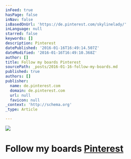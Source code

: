 ```yaml
---
inFeed: true
hasPage: false
inNav: false
isBasedOnUrl: 'https://de.pinterest.com/skylinelady/'
inLanguage: null
starred: false
keywords: []
description: Pinterest
datePublished: '2016-01-16T16:49:14.507Z'
dateModified: '2016-01-16T16:49:10.368Z'
author: []
title: Follow my boards Pinterest
sourcePath: _posts/2016-01-16-follow-my-boards.md
published: true
authors: []
publisher:
  name: de.pinterest.com
  domain: de.pinterest.com
  url: null
  favicon: null
_context: 'http://schema.org'
_type: Article

---
```

![](https://s3-us-west-2.amazonaws.com/the-grid-img/p/43ca66458724a324cada3a8f465196639c186698.gif)

# Follow my boards [Pinterest][0]

[0]: https://www.pinterest.com/skylinelady/
